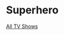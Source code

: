 # Superhero

[All TV Shows](Superhero%200212491de08842c7a4eab51541a20731/All%20TV%20Shows%2094729248891e43f6a1eb0e13419d9b11.csv)